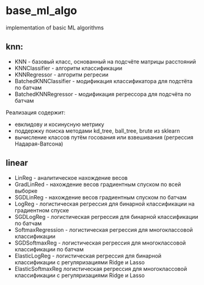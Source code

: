 # base_ml_algo
implementation of basic ML algorithms 

## knn:
- KNN - базовый класс, основанный на подсчёте матрицы расстояний
- KNNClassifier - алгоритм классификации
- KNNRegressor - алгоритм регресии
- BatchedKNNClassifier - модификация классификатора для подстёта по батчам
- BatchedKNNRegressor - модификация регрессора для подсчёта по батчам

Реализация содержит:
- евклидову и косинусную метрику
- поддержку поиска методами kd_tree, ball_tree, brute из sklearn
- вычисление классов путём госования или взвешивания (регрессия Надарая-Ватсона)

## linear
- LinReg - аналитическое нахождение весов
- GradLinRed - нахождение весов градиентным спуском по всей выборке
- SGDLinReg - нахождение весов градиентным спуском по батчам
- LogReg - логистическая регрессия для бинарной классификации на градиентном спуске
- SGDLogReg - логистическая регрессия для бинарной классификации по батчам
- SoftmaxRegression - логистическая регрессия для многоклассовой классификации
- SGDSoftmaxReg - логистическая регрессия для многоклассовой классификации по батчам
- ElasticLogReg - логистическая регрессия для бинарной классификации с регуляризациями Ridge и Lasso
- ElasticSoftmaxReg логистическая регрессия для многоклассовой классификации с регуляризациями Ridge и Lasso

